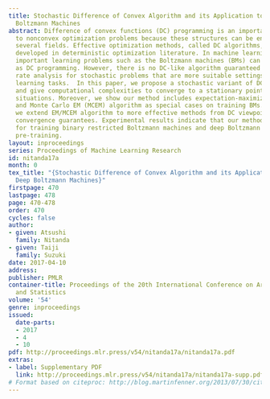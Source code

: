 ```yaml
---
title: Stochastic Difference of Convex Algorithm and its Application to Training Deep
  Boltzmann Machines
abstract: Difference of convex functions (DC) programming is an important approach
  to nonconvex optimization problems because these structures can be encountered in
  several fields. Effective optimization methods, called DC algorithms, have been
  developed in deterministic optimization literature. In machine learning, a lot of
  important learning problems such as the Boltzmann machines (BMs) can be formulated
  as DC programming. However, there is no DC-like algorithm guaranteed by convergence
  rate analysis for stochastic problems that are more suitable settings for machine
  learning tasks.  In this paper, we propose a stochastic variant of DC algorithm
  and give computational complexities to converge to a stationary point under several
  situations. Moreover, we show our method includes expectation-maximization (EM)
  and Monte Carlo EM (MCEM) algorithm as special cases on training BMs. In other words,
  we extend EM/MCEM algorithm to more effective methods from DC viewpoint with theoretical
  convergence guarantees. Experimental results indicate that our method performs well
  for training binary restricted Boltzmann machines and deep Boltzmann machines without
  pre-training.
layout: inproceedings
series: Proceedings of Machine Learning Research
id: nitanda17a
month: 0
tex_title: "{Stochastic Difference of Convex Algorithm and its Application to Training
  Deep Boltzmann Machines}"
firstpage: 470
lastpage: 478
page: 470-478
order: 470
cycles: false
author:
- given: Atsushi
  family: Nitanda
- given: Taiji
  family: Suzuki
date: 2017-04-10
address: 
publisher: PMLR
container-title: Proceedings of the 20th International Conference on Artificial Intelligence
  and Statistics
volume: '54'
genre: inproceedings
issued:
  date-parts:
  - 2017
  - 4
  - 10
pdf: http://proceedings.mlr.press/v54/nitanda17a/nitanda17a.pdf
extras:
- label: Supplementary PDF
  link: http://proceedings.mlr.press/v54/nitanda17a/nitanda17a-supp.pdf
# Format based on citeproc: http://blog.martinfenner.org/2013/07/30/citeproc-yaml-for-bibliographies/
---
```

